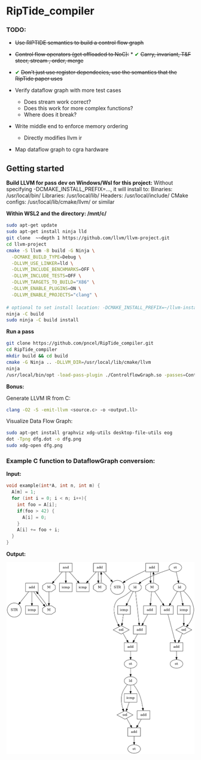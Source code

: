 # RipTide_compiler

### TODO:

*  ~~Use RIPTIDE semantics to build a control flow graph~~
  *  ~~Control flow operators (get offloaded to NoC):~~
    *  <span style="color:green;">&#10004;</span> ~~Carry, invariant, T&F steer, stream , order, merge~~
*  <span style="color:green;">&#10004;</span> ~~Don't just use register dependecies, use the semantics that the RipTide paper uses~~ 

* Verify dataflow graph with more test cases
  * Does stream work correct?
  * Does this work for more complex functions?
  * Where does it break?
* Write middle end to enforce memory ordering
  * Directly modifies llvm ir
* Map dataflow graph to cgra hardware

## Getting started

**Build LLVM for pass dev on Windows/Wsl for this project:**
Without specifying -DCMAKE_INSTALL_PREFIX=..., it will install to:
Binaries: /usr/local/bin/
Libraries: /usr/local/lib/
Headers: /usr/local/include/
CMake configs: /usr/local/lib/cmake/llvm/ or similar

__Within WSL2 and the directory: /mnt/c/__

```bash
sudo apt-get update
sudo apt-get install ninja lld
git clone  ~~depth 1 https://github.com/llvm/llvm-project.git
cd llvm-project
cmake -S llvm -B build -G Ninja \
  -DCMAKE_BUILD_TYPE=Debug \
  -DLLVM_USE_LINKER=lld \
  -DLLVM_INCLUDE_BENCHMARKS=OFF \
  -DLLVM_INCLUDE_TESTS=OFF \
  -DLLVM_TARGETS_TO_BUILD="X86" \
  -DLLVM_ENABLE_PLUGINS=ON \
  -DLLVM_ENABLE_PROJECTS="clang" \

# optional to set install location: -DCMAKE_INSTALL_PREFIX=~/llvm-install
ninja -C build
sudo ninja -C build install
```

**Run a pass**
```bash
git clone https://github.com/pncel/RipTide_compiler.git
cd RipTide_compiler
mkdir build && cd build
cmake -G Ninja .. -DLLVM_DIR=/usr/local/lib/cmake/llvm
ninja
/usr/local/bin/opt -load-pass-plugin ./ControlflowGraph.so -passes=ControlflowGraph -disable-output ../test/test_cfg.ll
```

**Bonus:**

Generate LLVM IR from C:
```bash
clang -O2 -S -emit-llvm <source.c> -o <output.ll>
```

Visualize Data Flow Graph:
```bash
sudo apt-get install graphviz xdg-utils desktop-file-utils eog
dot -Tpng dfg.dot -o dfg.png
sudo xdg-open dfg.png
```

### Example C function to DataflowGraph conversion:

**Input:**

```C
void example(int*A, int n, int m) {
  A[m] = 1;
  for (int i = 0; i < n; i++){
    int foo = A[i];
    if(foo > 42) {
      A[i] = 0;
    }
    A[i] += foo + i;
  }
}
```
**Output:**

![Data flow graph](/dfg.png)

